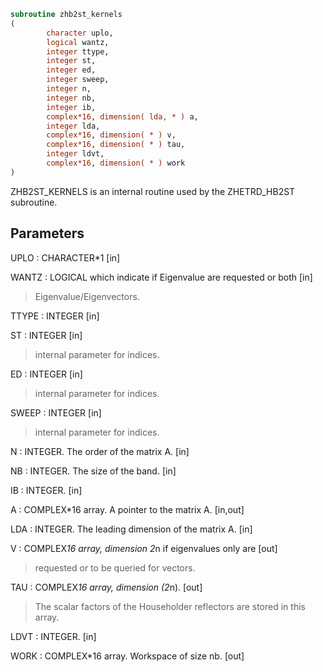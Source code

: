 ```fortran
subroutine zhb2st_kernels
(
        character uplo,
        logical wantz,
        integer ttype,
        integer st,
        integer ed,
        integer sweep,
        integer n,
        integer nb,
        integer ib,
        complex*16, dimension( lda, * ) a,
        integer lda,
        complex*16, dimension( * ) v,
        complex*16, dimension( * ) tau,
        integer ldvt,
        complex*16, dimension( * ) work
)
```

ZHB2ST_KERNELS is an internal routine used by the ZHETRD_HB2ST
subroutine.

## Parameters
UPLO : CHARACTER*1 [in]

WANTZ : LOGICAL which indicate if Eigenvalue are requested or both [in]
> Eigenvalue/Eigenvectors.

TTYPE : INTEGER [in]

ST : INTEGER [in]
> internal parameter for indices.

ED : INTEGER [in]
> internal parameter for indices.

SWEEP : INTEGER [in]
> internal parameter for indices.

N : INTEGER. The order of the matrix A. [in]

NB : INTEGER. The size of the band. [in]

IB : INTEGER. [in]

A : COMPLEX*16 array. A pointer to the matrix A. [in,out]

LDA : INTEGER. The leading dimension of the matrix A. [in]

V : COMPLEX*16 array, dimension 2*n if eigenvalues only are [out]
> requested or to be queried for vectors.

TAU : COMPLEX*16 array, dimension (2*n). [out]
> The scalar factors of the Householder reflectors are stored
> in this array.

LDVT : INTEGER. [in]

WORK : COMPLEX*16 array. Workspace of size nb. [out]
